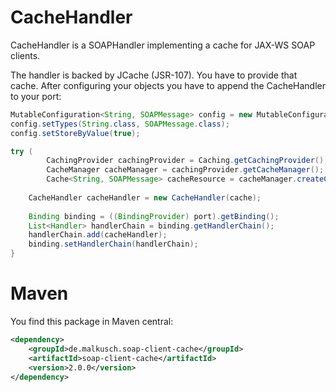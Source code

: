 # CacheHandler
CacheHandler is a SOAPHandler implementing a cache for JAX-WS SOAP clients.

The handler is backed by JCache (JSR-107). You have to provide that cache.
After configuring your objects you have to append the CacheHandler to your port:
```java
MutableConfiguration<String, SOAPMessage> config = new MutableConfiguration<>();
config.setTypes(String.class, SOAPMessage.class);
config.setStoreByValue(true);

try (
		CachingProvider cachingProvider = Caching.getCachingProvider();
		CacheManager cacheManager = cachingProvider.getCacheManager();
		Cache<String, SOAPMessage> cacheResource = cacheManager.createCache("soap", config)) {
	
	CacheHandler cacheHandler = new CacheHandler(cache);
	
	Binding binding = ((BindingProvider) port).getBinding();
	List<Handler> handlerChain = binding.getHandlerChain();
	handlerChain.add(cacheHandler);
	binding.setHandlerChain(handlerChain);
}
```

# Maven
You find this package in Maven central:

```xml
<dependency>
    <groupId>de.malkusch.soap-client-cache</groupId>
    <artifactId>soap-client-cache</artifactId>
    <version>2.0.0</version>
</dependency>
```
